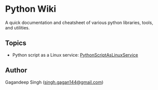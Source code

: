 # Python Wiki
A quick documentation and cheatsheet of various python libraries, tools, and utilities.

## Topics
-  Python script as a Linux service: [PythonScriptAsLinuxService](PythonScriptAsLinuxService/README.md)

## Author
Gagandeep Singh (singh.gagan144@gmail.com)